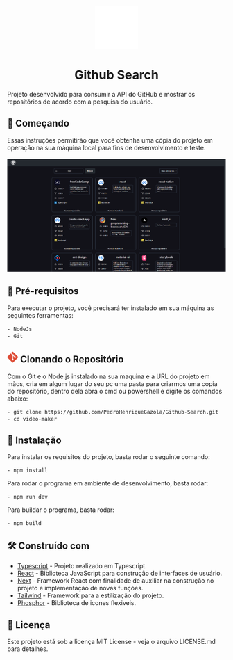 <div align="center">
  <img src="./public/githubicon.png" width='100px'/>
  <h1 align="center">Github Search</h1>
 </div>
<p>Projeto desenvolvido para consumir a API do GitHub e mostrar os repositórios de acordo com a pesquisa do usuário.</p>
<h2>🚀 Começando</h2>
Essas instruções permitirão que você obtenha uma cópia do projeto em operação na sua máquina local para fins de desenvolvimento e teste.
<br></br>

<img src='./public/githubImg.png' />

<h2>🔧 Pré-requisitos</h2>
Para executar o projeto, você precisará ter instalado em sua máquina as seguintes ferramentas:

```
- NodeJs
- Git
```

<h2><img src="./public/git_6.png" width='25px'> Clonando o Repositório</h2>
Com o Git e o Node.js instalado na sua maquina e a URL do projeto em mãos, cria em algum lugar do seu pc uma pasta para criarmos uma copia do repositório, dentro dela abra o cmd ou powershell e digite os comandos abaixo:

```
- git clone https://github.com/PedroHenriqueGazola/Github-Search.git
- cd video-maker
```

<h2>🔧 Instalação</h2>

Para instalar os requisitos do projeto, basta rodar o seguinte comando:

```
- npm install
```

Para rodar o programa em ambiente de desenvolvimento, basta rodar:

```
- npm run dev
```

Para buildar o programa, basta rodar:

```
- npm build
```
<h2>🛠️ Construído com</h2>

* [Typescript](https://www.typescriptlang.org/docs) - Projeto realizado em Typescript.
* [React](https://pt-br.reactjs.org/docs/getting-started.html) - Biblioteca JavaScript para construção de interfaces de usuário.
* [Next](https://nextjs.org) - Framework React com finalidade de auxiliar na construção no projeto e implementação de novas funções.
* [Tailwind](https://tailwindcss.com) - Framework para a estilização do projeto.
* [Phosphor](https://phosphoricons.com) - Biblioteca de icones flexiveis.


<h2>📄 Licença</h2>
Este projeto está sob a licença MIT License - veja o arquivo LICENSE.md para detalhes.
